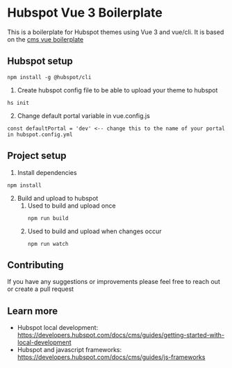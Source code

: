 # Hubspot Vue 3 Boilerplate

This is a boilerplate for Hubspot themes using Vue 3 and vue/cli.
It is based on the [cms vue boilerplate](https://github.com/HubSpot/cms-vue-boilerplate)

## Hubspot setup
  ```
  npm install -g @hubspot/cli
  ```
1. Create hubspot config file to be able to upload your theme to hubspot
  ```
  hs init
  ```
2. Change default portal variable in vue.config.js
  ```
  const defaultPortal = 'dev' <-- change this to the name of your portal in hubspot.config.yml
  ```

## Project setup
1. Install dependencies
  ```
  npm install
  ```
2. Build and upload to hubspot
   1. Used to build and upload once
      ```
      npm run build
      ```
   2. Used to build and upload when changes occur
      ```
      npm run watch
      ```

## Contributing
If you have any suggestions or improvements please feel free to reach out or create a pull request

## Learn more
* Hubspot local development: https://developers.hubspot.com/docs/cms/guides/getting-started-with-local-development
* Hubspot and javascript frameworks: https://developers.hubspot.com/docs/cms/guides/js-frameworks


